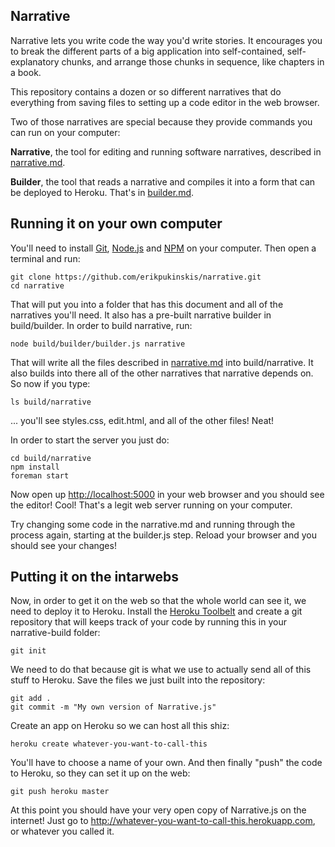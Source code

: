 Narrative
---------

Narrative lets you write code the way you'd write stories. It encourages you to break the different parts of a big application into self-contained, self-explanatory chunks, and arrange those chunks in sequence, like chapters in a book.

This repository contains a dozen or so different narratives that do everything from saving files to setting up a code editor in the web browser.

Two of those narratives are special because they provide commands you can run on your computer:

**Narrative**, the tool for editing and running software narratives, described in [narrative.md](narrative.md).

**Builder**, the tool that reads a narrative and compiles it into a form that can be deployed to Heroku. That's in [builder.md](builder.md).

Running it on your own computer
-------------------------------

You'll need to install [Git](http://git-scm.com/downloads), [Node.js](http://nodejs.org/) and [NPM](https://www.npmjs.org/) on your computer. Then open a terminal and run:

    git clone https://github.com/erikpukinskis/narrative.git
    cd narrative

That will put you into a folder that has this document and all of the narratives you'll need. It also has a pre-built narrative builder in build/builder. In order to build narrative, run:

    node build/builder/builder.js narrative

That will write all the files described in [narrative.md](narrative.md) into build/narrative. It also builds into there all of the other narratives that narrative depends on. So now if you type:

    ls build/narrative

... you'll see styles.css, edit.html, and all of the other files! Neat! 

In order to start the server you just do:

    cd build/narrative
    npm install
    foreman start

Now open up [http://localhost:5000](http://localhost:5000) in your web browser and you should see the editor! Cool! That's a legit web server running on your computer.

Try changing some code in the narrative.md and running through the process again, starting at the builder.js step. Reload your browser and you should see your changes!

Putting it on the intarwebs
---------------------------

Now, in order to get it on the web so that the whole world can see it, we need to deploy it to Heroku. Install the [Heroku Toolbelt](https://toolbelt.heroku.com/) and create a git repository that will keeps track of your code by running this in your narrative-build folder:

    git init

We need to do that because git is what we use to actually send all of this stuff to Heroku. Save the files we just built into the repository:

    git add .
    git commit -m "My own version of Narrative.js"

Create an app on Heroku so we can host all this shiz:

    heroku create whatever-you-want-to-call-this

You'll have to choose a name of your own. And then finally "push" the code to Heroku, so they can set it up on the web:

    git push heroku master
    
At this point you should have your very open copy of Narrative.js on the internet! Just go to <http://whatever-you-want-to-call-this.herokuapp.com>, or whatever you called it.